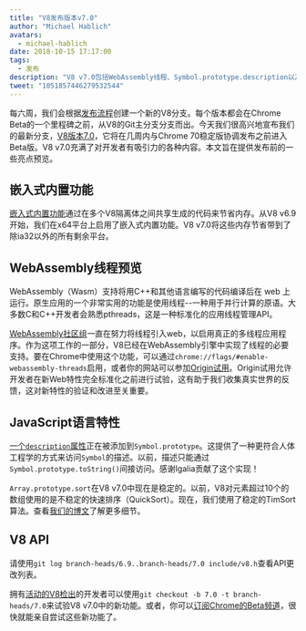 ```yaml
---
title: "V8发布版本v7.0"
author: "Michael Hablich"
avatars:
  - michael-hablich
date: 2018-10-15 17:17:00
tags:
  - 发布
description: "V8 v7.0包括WebAssembly线程、Symbol.prototype.description以及更多平台上的嵌入式内置功能！"
tweet: "1051857446279532544"
---
```

每六周，我们会根据[发布流程](/docs/release-process)创建一个新的V8分支。每个版本都会在Chrome Beta的一个里程碑之前，从V8的Git主分支分支而出。今天我们很高兴地宣布我们的最新分支，[V8版本7.0](https://chromium.googlesource.com/v8/v8.git/+log/branch-heads/7.0)，它将在几周内与Chrome 70稳定版协调发布之前进入Beta版。V8 v7.0充满了对开发者有吸引力的各种内容。本文旨在提供发布前的一些亮点预览。

<!--truncate-->
## 嵌入式内置功能

[嵌入式内置功能](/blog/embedded-builtins)通过在多个V8隔离体之间共享生成的代码来节省内存。从V8 v6.9开始，我们在x64平台上启用了嵌入式内置功能。V8 v7.0将这些内存节省带到了除ia32以外的所有剩余平台。

## WebAssembly线程预览

WebAssembly（Wasm）支持将用C++和其他语言编写的代码编译后在 web 上运行。原生应用的一个非常实用的功能是使用线程--一种用于并行计算的原语。大多数C和C++开发者会熟悉pthreads，这是一种标准化的应用线程管理API。

[WebAssembly社区组](https://www.w3.org/community/webassembly/)一直在努力将线程引入web，以启用真正的多线程应用程序。作为这项工作的一部分，V8已经在WebAssembly引擎中实现了线程的必要支持。要在Chrome中使用这个功能，可以通过`chrome://flags/#enable-webassembly-threads`启用，或者你的网站可以参加[Origin试用](https://github.com/GoogleChrome/OriginTrials)。Origin试用允许开发者在新Web特性完全标准化之前进行试验，这有助于我们收集真实世界的反馈，这对新特性的验证和改进至关重要。

## JavaScript语言特性

[一个`description`属性](https://tc39.es/proposal-Symbol-description/)正在被添加到`Symbol.prototype`。这提供了一种更符合人体工程学的方式来访问`Symbol`的描述。以前，描述只能通过`Symbol.prototype.toString()`间接访问。感谢Igalia贡献了这个实现！

`Array.prototype.sort`在V8 v7.0中现在是稳定的。以前，V8对元素超过10个的数组使用的是不稳定的快速排序（QuickSort）。现在，我们使用了稳定的TimSort算法。查看[我们的博文](/blog/array-sort)了解更多细节。

## V8 API

请使用`git log branch-heads/6.9..branch-heads/7.0 include/v8.h`查看API更改列表。

拥有[活动的V8检出](/docs/source-code#using-git)的开发者可以使用`git checkout -b 7.0 -t branch-heads/7.0`来试验V8 v7.0中的新功能。或者，你可以[订阅Chrome的Beta频道](https://www.google.com/chrome/browser/beta.html)，很快就能亲自尝试这些新功能了。
